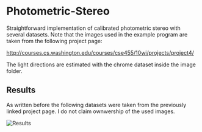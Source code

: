 Photometric-Stereo
==================

Straightforward implementation of calibrated photometric stereo with several
datasets.
Note that the images used in the example program are taken from the following
project page:

http://courses.cs.washington.edu/courses/cse455/10wi/projects/project4/

The light directions are estimated with the chrome dataset inside the image
folder.

## Results

As written before the following datasets were taken from the previously linked
project page. I do not claim ownwership of the used images.

![Results](https://raw.githubusercontent.com/NewProggie/Photometric-Stereo/master/images/results.jpg)
